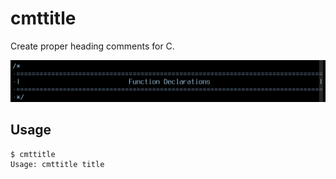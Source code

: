# cmttitle

Create proper heading comments for C.

![Output of `cmttitle Function Declarations`](res/cmttitle_ss.png)

## Usage

```
$ cmttitle
Usage: cmttitle title
```
